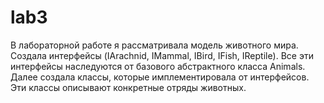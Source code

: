 # lab3
В лабораторной работе я рассматривала модель животного мира. Создала интерфейсы (IArachnid, IMammal, IBird, IFish,  IReptile). Все эти интерфейсы наследуются от базового абстрактного класса Animals. Далее создала классы, которые имплементировала от интерфейсов. Эти классы описывают конкретные отряды животных. 
